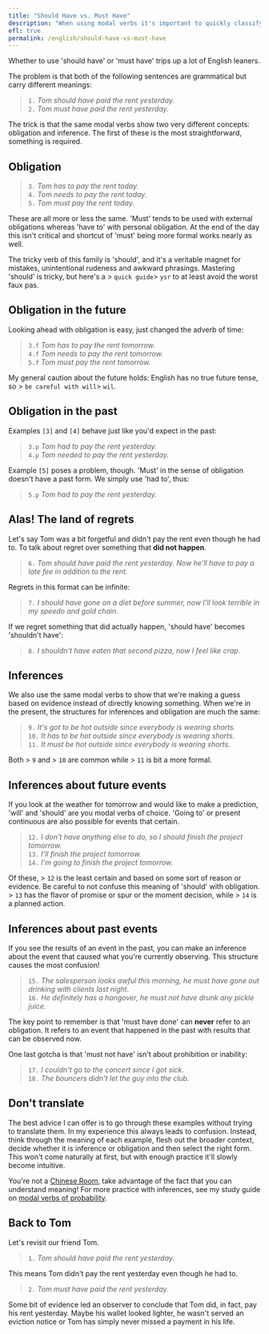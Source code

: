 ```yaml
---
title: "Should Have vs. Must Have"
description: "When using modal verbs it's important to quickly classify whether you are describing an inference or obligation. They have the same form in the present but differ in the past and future."
efl: true
permalink: /english/should-have-vs-must-have
---
```


Whether to use 'should have' or 'must have' trips up a lot of English leaners.

The problem is that both of the following sentences are grammatical but carry different meanings: 

> `1.` *Tom should have paid the rent yesterday.*<br>
> `2.` *Tom must have paid the rent yesterday.*

The trick is that the same modal verbs show two very different concepts: obligation and inference. The first of these is the most straightforward, something is required.

## Obligation

> `3.` *Tom has to pay the rent today.*<br>
> `4.` *Tom needs to pay the rent today.*<br>
> `5.` *Tom must pay the rent today.* 

These are all more or less the same. 'Must' tends to be used with external obligations whereas 'have to' with personal obligation. At the end of the day this isn't critical and shortcut of 'must' being more formal works nearly as well.

The tricky verb of this family is 'should', and it's a veritable magnet for mistakes, unintentional rudeness and awkward phrasings. Mastering 'should' is tricky, but here's a > `quick guide`> `ysr` to at least avoid the worst faux pas.

## Obligation in the future

Looking ahead with obligation is easy, just changed the adverb of time:

> `3.f` *Tom has to pay the rent tomorrow.*<br>
> `4.f` *Tom needs to pay the rent tomorrow.*<br>
> `5.f` *Tom must pay the rent tomorrow.*

My general caution about the future holds: English has no true future tense, so > `be careful with will`> `wil`. 

## Obligation in the past

Examples `[3]` and `[4]` behave just like you'd expect in the past:

> `3.p` *Tom had to pay the rent yesterday.*  
> `4.p` *Tom needed to pay the rent yesterday.*  

Example `[5]` poses a problem, though. 'Must' in the sense of obligation doesn't have a past form. We simply use 'had to', thus:

> `5.p` *Tom had to pay the rent yesterday.*

## Alas! The land of regrets

Let's say Tom was a bit forgetful and didn't pay the rent even though he had to. To talk about regret over something that **did not happen**.

> `6.` *Tom should have paid the rent yesterday. Now he'll have to pay a late fee in addition to the rent.*

Regrets in this format can be infinite:

> `7.` *I should have gone on a diet before summer, now I'll look terrible in my speedo and gold chain.*

If we regret something that did actually happen, 'should have' becomes 'shouldn't have':

> `8.` *I shouldn't have eaten that second pizza, now I feel like crap.*

## Inferences

We also use the same modal verbs to show that we're making a guess based on evidence instead of directly knowing something. When we're in the present, the structures for inferences and obligation are much the same:

> `9.` *It's got to be hot outside since everybody is wearing shorts.*  
> `10.` *It has to be hot outside since everybody is wearing shorts.*  
> `11.` *It must be hot outside since everybody is wearing shorts.*

Both > `9` and > `10` are common while > `11` is bit a more formal.

## Inferences about future events

If you look at the weather for tomorrow and would like to make a prediction, 'will' and 'should' are you modal verbs of choice. 'Going to' or present continuous are also possible for events that certain.

> `12.` *I don't have anything else to do, so I should finish the project tomorrow.*  
> `13.` *I'll finish the project tomorrow.*  
> `14.` *I'm going to finish the project tomorrow.*

Of these, > `12` is the least certain and based on some sort of reason or evidence. Be careful to not confuse this meaning of 'should' with obligation. > `13` has the flavor of promise or spur or the moment decision, while > `14` is a planned action.

## Inferences about past events

If you see the results of an event in the past, you can make an inference about the event that caused what you're currently observing. This structure causes the most confusion!

> `15.` *The salesperson looks awful this morning, he must have gone out drinking with clients last night.*  
> `16.` *He definitely has a hangover, he must not have drunk any pickle juice.*

The key point to remember is that 'must have done' can **never** refer to an obligation. It refers to an event that happened in the past with results that can be observed now.

One last gotcha is that 'must not have' isn't about prohibition or inability:

> `17.` *I couldn't go to the concert since I got sick.*  
> `18.` *The bouncers didn't let the guy into the club.*

## Don't translate

The best advice I can offer is to go through these examples without trying to translate them. In my experience this always leads to confusion. Instead, think through the meaning of each example, flesh out the broader context, decide whether it is inference or obligation and then select the right form. This won't come naturally at first, but with enough practice it'll slowly become intuitive. 

You're not a [Chinese Room][wcr], take advantage of the fact that you can understand meaning! For more practice with inferences, see my study guide on [modal verbs of probability][mvp].

## Back to Tom

Let's revisit our friend Tom.

> `1.` *Tom should have paid the rent yesterday.*  

This means Tom didn't pay the rent yesterday even though he had to.

> `2.` *Tom must have paid the rent yesterday.*  

Some bit of evidence led an observer to conclude that Tom did, in fact, pay his rent yesterday. Maybe his wallet looked lighter, he wasn't served an eviction notice or Tom has simply never missed a payment in his life.

[ysr]: /english/you-should-read-this
[wil]: /english/Will-You-Stop-Using-Will
[wcr]: https://en.wikipedia.org/wiki/Chinese_room
[mvp]: /english/modal-verbs-probability-inference
